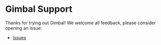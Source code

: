 # Gimbal Support

Thanks for trying out Gimbal! We welcome all feedback, please consider opening an issue:

- [Issues](https://github.com/projectcontour/gimbal/issues)